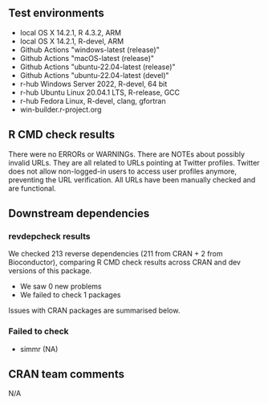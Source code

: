 ## Test environments

* local OS X 14.2.1, R 4.3.2, ARM
* local OS X 14.2.1, R-devel, ARM
* Github Actions "windows-latest (release)"
* Github Actions "macOS-latest (release)"
* Github Actions "ubuntu-22.04-latest (release)"
* Github Actions "ubuntu-22.04-latest (devel)"
* r-hub Windows Server 2022, R-devel, 64 bit
* r-hub Ubuntu Linux 20.04.1 LTS, R-release, GCC
* r-hub Fedora Linux, R-devel, clang, gfortran
* win-builder.r-project.org

## R CMD check results

There were no ERRORs or WARNINGs. There are NOTEs about possibly invalid URLs. 
They are all related to URLs pointing at Twitter profiles. Twitter does not 
allow non-logged-in users to access user profiles anymore, preventing the URL
verification. All URLs have been manually checked and are functional. 

## Downstream dependencies

### revdepcheck results

We checked 213 reverse dependencies (211 from CRAN + 2 from Bioconductor), comparing R CMD check results across CRAN and dev versions of this package.

 * We saw 0 new problems
 * We failed to check 1 packages

Issues with CRAN packages are summarised below.

### Failed to check

* simmr (NA)

## CRAN team comments

N/A

